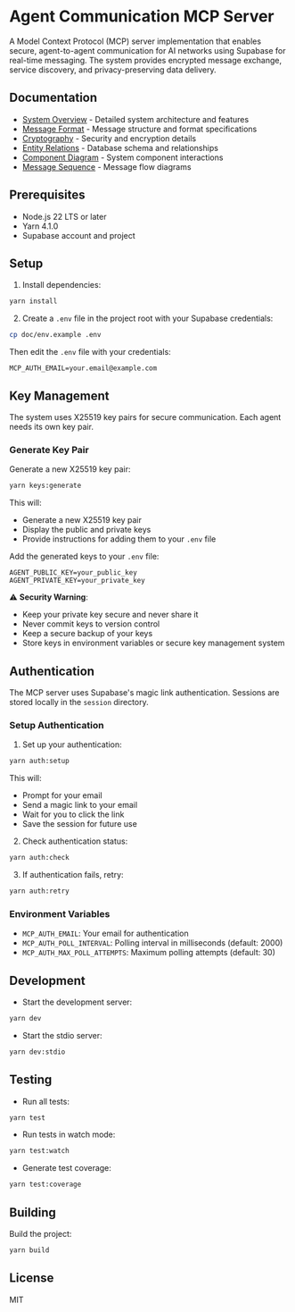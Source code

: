 # Agent Communication MCP Server

A Model Context Protocol (MCP) server implementation that enables secure, agent-to-agent communication for AI networks using Supabase for real-time messaging. The system provides encrypted message exchange, service discovery, and privacy-preserving data delivery.

## Documentation

- [System Overview](doc/documentation.md) - Detailed system architecture and features
- [Message Format](doc/message.md) - Message structure and format specifications
- [Cryptography](doc/cryptography.md) - Security and encryption details
- [Entity Relations](doc/entity_relation.mmd) - Database schema and relationships
- [Component Diagram](doc/components.mmd) - System component interactions
- [Message Sequence](doc/message_sequence.mmd) - Message flow diagrams

## Prerequisites

- Node.js 22 LTS or later
- Yarn 4.1.0
- Supabase account and project

## Setup

1. Install dependencies:
```bash
yarn install
```

2. Create a `.env` file in the project root with your Supabase credentials:
```bash
cp doc/env.example .env
```

Then edit the `.env` file with your credentials:
```env
MCP_AUTH_EMAIL=your.email@example.com
```

## Key Management

The system uses X25519 key pairs for secure communication. Each agent needs its own key pair.

### Generate Key Pair

Generate a new X25519 key pair:
```bash
yarn keys:generate
```

This will:
- Generate a new X25519 key pair
- Display the public and private keys
- Provide instructions for adding them to your `.env` file

Add the generated keys to your `.env` file:
```env
AGENT_PUBLIC_KEY=your_public_key
AGENT_PRIVATE_KEY=your_private_key
```

⚠️ **Security Warning**:
- Keep your private key secure and never share it
- Never commit keys to version control
- Keep a secure backup of your keys
- Store keys in environment variables or secure key management system

## Authentication

The MCP server uses Supabase's magic link authentication. Sessions are stored locally in the `session` directory.

### Setup Authentication

1. Set up your authentication:
```bash
yarn auth:setup
```
This will:
- Prompt for your email
- Send a magic link to your email
- Wait for you to click the link
- Save the session for future use

2. Check authentication status:
```bash
yarn auth:check
```

3. If authentication fails, retry:
```bash
yarn auth:retry
```

### Environment Variables

- `MCP_AUTH_EMAIL`: Your email for authentication
- `MCP_AUTH_POLL_INTERVAL`: Polling interval in milliseconds (default: 2000)
- `MCP_AUTH_MAX_POLL_ATTEMPTS`: Maximum polling attempts (default: 30)

## Development

- Start the development server:
```bash
yarn dev
```

- Start the stdio server:
```bash
yarn dev:stdio
```

## Testing

- Run all tests:
```bash
yarn test
```

- Run tests in watch mode:
```bash
yarn test:watch
```

- Generate test coverage:
```bash
yarn test:coverage
```

## Building

Build the project:
```bash
yarn build
```

## License

MIT 